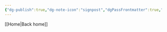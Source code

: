 ```yaml
---
{"dg-publish":true,"dg-note-icon":"signpost","dgPassFrontmatter":true,"noteIcon":"signpost","permalink":"/10-tags/distancia-potencial/","created":"2025-10-29T18:12:10.838+00:00","updated":"2025-10-29T18:12:15.842+00:00"}
---
```


[[Home\|Back home]]
